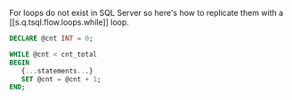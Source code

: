 
For loops do not exist in SQL Server so here's how to replicate them with a [[s.q.tsql.flow.loops.while]] loop.

```sql
DECLARE @cnt INT = 0;

WHILE @cnt < cnt_total
BEGIN
   {...statements...}
   SET @cnt = @cnt + 1;
END;
```

